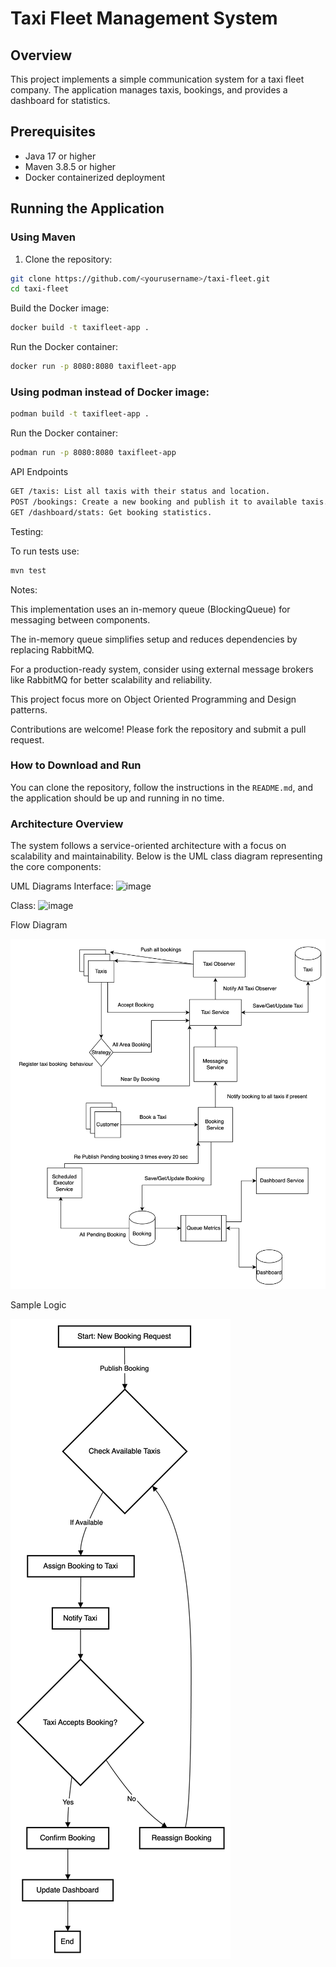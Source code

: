 
# Taxi Fleet Management System

## Overview

This project implements a simple communication system for a taxi fleet company. The application manages taxis, bookings, and provides a dashboard for statistics.

## Prerequisites

- Java 17 or higher
- Maven 3.8.5 or higher
- Docker containerized deployment

## Running the Application

### Using Maven

1. Clone the repository:
```sh
git clone https://github.com/<yourusername>/taxi-fleet.git
cd taxi-fleet
```   
Build the Docker image:
```sh
docker build -t taxifleet-app .
````
Run the Docker container:
   ```sh
docker run -p 8080:8080 taxifleet-app
 ```

### Using podman instead of Docker image:
```sh
podman build -t taxifleet-app .
````
Run the Docker container:
   ```sh
podman run -p 8080:8080 taxifleet-app
 ```

API Endpoints
   ```sh
GET /taxis: List all taxis with their status and location.
POST /bookings: Create a new booking and publish it to available taxis.
GET /dashboard/stats: Get booking statistics.
```
Testing:

To run tests use:
   ```sh
 mvn test
  ```

Notes:

This implementation uses an in-memory queue (BlockingQueue) for messaging between components.

The in-memory queue simplifies setup and reduces dependencies by replacing RabbitMQ.

For a production-ready system, consider using external message brokers like RabbitMQ for better scalability and reliability.

This project focus more on Object Oriented Programming and Design patterns.

Contributions are welcome! Please fork the repository and submit a pull request.


### How to Download and Run

You can clone the repository, follow the instructions in the `README.md`, and the application should be up and running in no time.





### Architecture Overview

The system follows a service-oriented architecture with a focus on scalability and maintainability. Below is the UML class diagram representing the core components:




UML Diagrams
Interface:
![image](https://github.com/user-attachments/assets/0a732d00-3449-4e33-b467-fbb443f18cda)

Class:
![image](https://github.com/user-attachments/assets/a80c5041-ad3c-4406-a390-231eb388d83d)

Flow Diagram

![img_4.png](img_4.png)


Sample Logic 

![img.png](img.png)